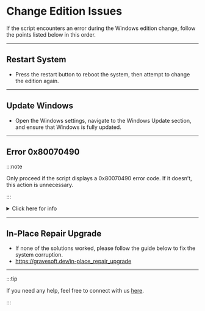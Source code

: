 # Change Edition Issues

If the script encounters an error during the Windows edition change, follow the points listed below in this order.

---

## Restart System

-   Press the restart button to reboot the system, then attempt to change the edition again.

---

## Update Windows

-	Open the Windows settings, navigate to the Windows Update section, and ensure that Windows is fully updated.

---

## Error 0x80070490

:::note

Only proceed if the script displays a 0x80070490 error code. If it doesn’t, this action is unnecessary.

:::

<details>
<summary>Click here for info</summary>

-   During a Home to Pro upgrade, the script may show the below error:  
```         
Exception calling "_DismSet Edition" with "6" argument(s): "Element not found. (Exception from HRESULT: 0x80070490)"
```
-   This issue often appears when .NET Framework 3.5 is installed.
-   To solve this, it needs to be disabled. To do that, open Command Prompt as admin and enter  
    `DISM /Online /English /Disable-Feature /FeatureName:"NetFx3"`
-   Once that's done, try to change the edition again.
-   After the edition change, you can enable .NET 3.5 again:  
    `DISM /Online /English /Enable-Feature /FeatureName:"NetFx3"`

</details>

---

## In-Place Repair Upgrade

-   If none of the solutions worked, please follow the guide below to fix the system corruption.
-   https://gravesoft.dev/in-place_repair_upgrade

---

:::tip

If you need any help, feel free to connect with us [here](troubleshoot.md).

:::
